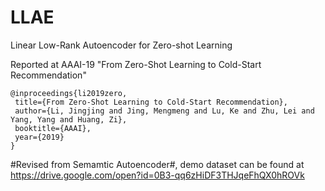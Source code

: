 # LLAE
Linear Low-Rank Autoencoder for Zero-shot Learning    

Reported at AAAI-19 "From Zero-Shot Learning to Cold-Start Recommendation"   

    @inproceedings{li2019zero,    
     title={From Zero-Shot Learning to Cold-Start Recommendation},     
     author={Li, Jingjing and Jing, Mengmeng and Lu, Ke and Zhu, Lei and Yang, Yang and Huang, Zi},   
     booktitle={AAAI},   
     year={2019}   
    }

#Revised from Semamtic Autoencoder#, demo dataset can be found at https://drive.google.com/open?id=0B3-qq6zHiDF3THJqeFhQX0hROVk
